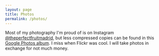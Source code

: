 ```yaml
---
layout: page
title: Photos
permalink: /photos/
---
```


Most of my photography I'm proud of is on Instagram [@theperfectfruitmadrid](https://www.instagram.com/theperfectfruitmadrid/), but less compressed copies can be found in this [Google Photos album](https://photos.app.goo.gl/P7XeGo5MPLvRJdSA8). I miss when Flickr was cool. I will take photos in exchange for not much money.